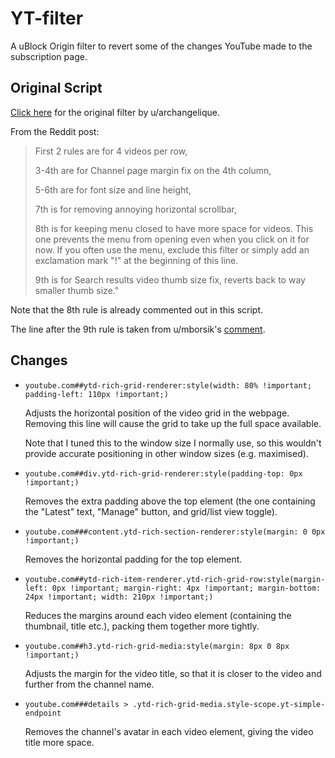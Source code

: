 # YT-filter
A uBlock Origin filter to revert some of the changes YouTube made to the subscription page.

## Original Script
[Click here](https://www.reddit.com/r/uBlockOrigin/comments/11nrqy3/youtube_homepage_3_videos_per_row_issue/) for the original filter by u/archangelique.

From the Reddit post:

> First 2 rules are for 4 videos per row,
>
> 3-4th are for Channel page margin fix on the 4th column,
>
> 5-6th are for font size and line height,
>
> 7th is for removing annoying horizontal scrollbar,
>
> 8th is for keeping menu closed to have more space for videos. This one prevents the menu from opening even when you click on it for now. If you often use the menu, exclude this filter or simply add an exclamation mark "!" at the beginning of this line.
>
> 9th is for Search results video thumb size fix, reverts back to way smaller thumb size."

Note that the 8th rule is already commented out in this script.

The line after the 9th rule is taken from u/mborsik's [comment](https://www.reddit.com/r/youtube/comments/13xut1e/comment/jna9ger/).

## Changes

* `youtube.com##ytd-rich-grid-renderer:style(width: 80% !important; padding-left: 110px !important;)`

  Adjusts the horizontal position of the video grid in the webpage. Removing this line will cause the grid to take up the full space available.

  Note that I tuned this to the window size I normally use, so this wouldn't provide accurate positioning in other window sizes (e.g. maximised).

* `youtube.com##div.ytd-rich-grid-renderer:style(padding-top: 0px !important;)`

  Removes the extra padding above the top element (the one containing the "Latest" text, "Manage" button, and grid/list view toggle).

* `youtube.com###content.ytd-rich-section-renderer:style(margin: 0 0px !important;)`

  Removes the horizontal padding for the top element.

* `youtube.com##ytd-rich-item-renderer.ytd-rich-grid-row:style(margin-left: 0px !important; margin-right: 4px !important; margin-bottom: 24px !important; width: 210px !important;)`

  Reduces the margins around each video element (containing the thumbnail, title etc.), packing them together more tightly.

* `youtube.com##h3.ytd-rich-grid-media:style(margin: 8px 0 8px !important;)`

  Adjusts the margin for the video title, so that it is closer to the video and further from the channel name.

* `youtube.com###details > .ytd-rich-grid-media.style-scope.yt-simple-endpoint`

  Removes the channel's avatar in each video element, giving the video title more space.
